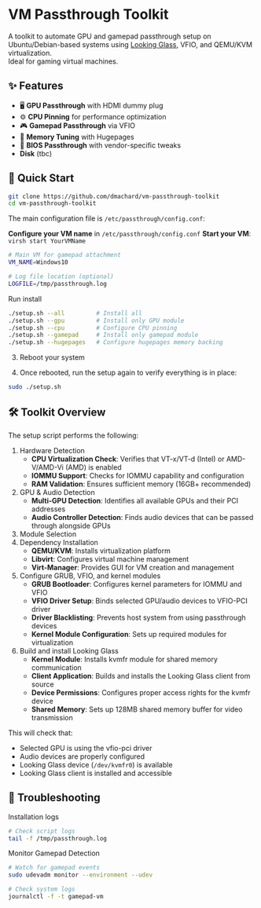 # VM Passthrough Toolkit

A toolkit to automate GPU and gamepad passthrough setup on Ubuntu/Debian-based systems using [Looking Glass](https://looking-glass.io/), VFIO, and QEMU/KVM virtualization.  
Ideal for gaming virtual machines.

## ✨ Features

- 🖥️ **GPU Passthrough** with HDMI dummy plug
- ⚙️ **CPU Pinning** for performance optimization
- 🎮 **Gamepad Passthrough** via VFIO
- 🧠 **Memory Tuning** with Hugepages
- 🧬 **BIOS Passthrough** with vendor-specific tweaks
- **Disk** (tbc)

## 🚀 Quick Start

```bash
git clone https://github.com/dmachard/vm-passthrough-toolkit
cd vm-passthrough-toolkit
```

The main configuration file is `/etc/passthrough/config.conf`:

**Configure your VM name** in `/etc/passthrough/config.conf`
**Start your VM**: `virsh start YourVMName`

```bash
# Main VM for gamepad attachment
VM_NAME=Windows10

# Log file location (optional)
LOGFILE=/tmp/passthrough.log
```

Run install

```bash
./setup.sh --all         # Install all
./setup.sh --gpu         # Install only GPU module
./setup.sh --cpu         # Configure CPU pinning
./setup.sh --gamepad     # Install only gamepad module
./setup.sh --hugepages   # Configure hugepages memory backing
```


3. Reboot your system

4. Once rebooted, run the setup again to verify everything is in place:

```bash
sudo ./setup.sh
```


## 🛠️ Toolkit Overview

The setup script performs the following:
1. Hardware Detection
    - **CPU Virtualization Check**: Verifies that VT-x/VT-d (Intel) or AMD-V/AMD-Vi (AMD) is enabled
    - **IOMMU Support**: Checks for IOMMU capability and configuration
    - **RAM Validation**: Ensures sufficient memory (16GB+ recommended)
2. GPU & Audio Detection
    - **Multi-GPU Detection**: Identifies all available GPUs and their PCI addresses
    - **Audio Controller Detection**: Finds audio devices that can be passed through alongside GPUs
3. Module Selection
4. Dependency Installation
    - **QEMU/KVM**: Installs virtualization platform
    - **Libvirt**: Configures virtual machine management
    - **Virt-Manager**: Provides GUI for VM creation and management
5. Configure GRUB, VFIO, and kernel modules
    - **GRUB Bootloader**: Configures kernel parameters for IOMMU and VFIO
    - **VFIO Driver Setup**: Binds selected GPU/audio devices to VFIO-PCI driver
    - **Driver Blacklisting**: Prevents host system from using passthrough devices
    - **Kernel Module Configuration**: Sets up required modules for virtualization
6. Build and install Looking Glass
    - **Kernel Module**: Installs kvmfr module for shared memory communication
    - **Client Application**: Builds and installs the Looking Glass client from source
    - **Device Permissions**: Configures proper access rights for the kvmfr device
    - **Shared Memory**: Sets up 128MB shared memory buffer for video transmission

This will check that:
- Selected GPU is using the vfio-pci driver
- Audio devices are properly configured
- Looking Glass device (`/dev/kvmfr0`) is available
- Looking Glass client is installed and accessible

## 🧩 Troubleshooting


Installation logs

```bash
# Check script logs
tail -f /tmp/passthrough.log
```

Monitor Gamepad Detection

```bash
# Watch for gamepad events
sudo udevadm monitor --environment --udev

# Check system logs
journalctl -f -t gamepad-vm
```
